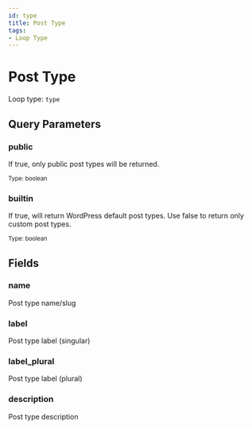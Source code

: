 ```yaml
---
id: type
title: Post Type
tags:
- Loop Type
---
```


# Post Type

Loop type: `type`

## Query Parameters

### public

If true, only public post types will be returned.

<small>Type: boolean</small>

### builtin

If true, will return WordPress default post types. Use false to return only custom post types.

<small>Type: boolean</small>


## Fields

### name

Post type name/slug

### label

Post type label (singular)

### label_plural

Post type label (plural)

### description

Post type description

